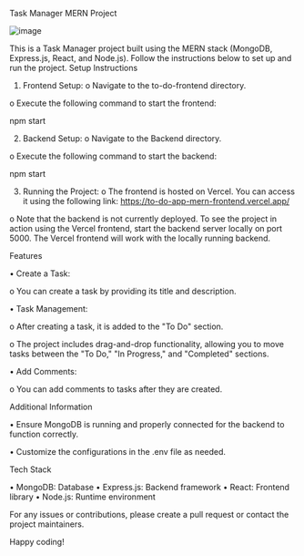 Task Manager MERN Project

![image](https://github.com/divyanshgithub99/ToDo_APP_MERN/assets/109071759/3da35b67-0462-444d-a55f-f1c76ba8c940)


This is a Task Manager project built using the MERN stack (MongoDB, Express.js, React, and Node.js). Follow the instructions below to set up and run the project.
Setup Instructions
1.	Frontend Setup:
o	Navigate to the to-do-frontend directory.

o	Execute the following command to start the frontend:

npm start


2.	Backend Setup:
o	Navigate to the Backend directory.

o	Execute the following command to start the backend:

npm start

3.	Running the Project:
o	The frontend is hosted on Vercel. You can access it using the following link: https://to-do-app-mern-frontend.vercel.app/

o	Note that the backend is not currently deployed. To see the project in action using the Vercel frontend, start the backend server locally on port 5000. The Vercel frontend will work with the locally running backend.

Features

•	Create a Task:

o	You can create a task by providing its title and description.

•	Task Management:

o	After creating a task, it is added to the "To Do" section.

o	The project includes drag-and-drop functionality, allowing you to move tasks between the "To Do," "In Progress," and "Completed" sections.

•	Add Comments:

o	You can add comments to tasks after they are created.

Additional Information

•	Ensure MongoDB is running and properly connected for the backend to function correctly.

•	Customize the configurations in the .env file as needed.

Tech Stack

•	MongoDB: Database
•	Express.js: Backend framework
•	React: Frontend library
•	Node.js: Runtime environment

For any issues or contributions, please create a pull request or contact the project maintainers.


Happy coding!

